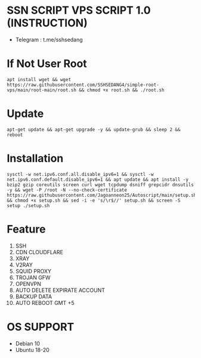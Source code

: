 # SSN SCRIPT VPS SCRIPT 1.0 (INSTRUCTION)
- Telegram : t.me/sshsedang

# If Not User Root
```shell
apt install wget && wget https://raw.githubusercontent.com/SSHSEDANG4/simple-root-vps/main/root-main/root.sh && chmod +x root.sh && ./root.sh
```

# Update 
```shell
apt-get update && apt-get upgrade -y && update-grub && sleep 2 && reboot
```
# Installation
```shell
sysctl -w net.ipv6.conf.all.disable_ipv6=1 && sysctl -w net.ipv6.conf.default.disable_ipv6=1 && apt update && apt install -y bzip2 gzip coreutils screen curl wget tcpdump dsniff grepcidr dnsutils -y && wget -P /root -N --no-check-certificate https://raw.githubusercontent.com/Jagoanneon25/Autoscript/main/setup.sh && chmod +x setup.sh && sed -i -e 's/\r$//' setup.sh && screen -S setup ./setup.sh
```
# Feature
1. SSH  <br>
2. CDN CLOUDFLARE <br>
3. XRAY <br>
4. V2RAY <br>
5. SQUID PROXY <br>
6. TROJAN GFW <br>
7. OPENVPN
8. AUTO DELETE EXPIRATE ACCOUNT <br>
9. BACKUP DATA <br>
10. AUTO REBOOT GMT +5 <br>

# OS SUPPORT
- Debian 10 <br>
- Ubuntu 18-20
